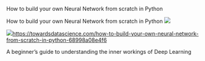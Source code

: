 How to build your own Neural Network from scratch in Python

How to build your own Neural Network from scratch in Python
![](../_resources/ee05b2c2de30aeec44b29e31be53b811.png)

![](../_resources/6c7127bcf839ef26142a0a50c2fb74f2.jpg)https://towardsdatascience.com/how-to-build-your-own-neural-network-from-scratch-in-python-68998a08e4f6

A beginner’s guide to understanding the inner workings of Deep Learning